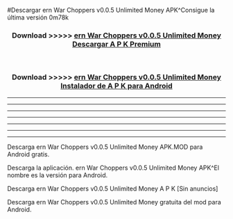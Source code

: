 #Descargar ern War Choppers v0.0.5 Unlimited Money  APK^Consigue la última versión 0m78k



<div align="center">
<h3>Download >>>>> <a href="https://es-sites.web.app/?es= ern War Choppers v0.0.5 Unlimited Money ">ern War Choppers v0.0.5 Unlimited Money  Descargar A P K Premium</a></h3><br>

<h3>Download >>>>> <a href="https://es-sites.web.app/?es= ern War Choppers v0.0.5 Unlimited Money ">ern War Choppers v0.0.5 Unlimited Money  Instalador de A P K para Android</a></h3>
</div>


----------------------------------------------------------

----------------------------------------------------------

----------------------------------------------------------

----------------------------------------------------------

----------------------------------------------------------

----------------------------------------------------------

----------------------------------------------------------

Descarga ern War Choppers v0.0.5 Unlimited Money  APK.MOD para Android gratis.

Descarga la aplicación. ern War Choppers v0.0.5 Unlimited Money  APK^El nombre es la versión para Android.

Descarga ern War Choppers v0.0.5 Unlimited Money  A P K [Sin anuncios]

Descarga ern War Choppers v0.0.5 Unlimited Money  gratuita del mod para Android.


